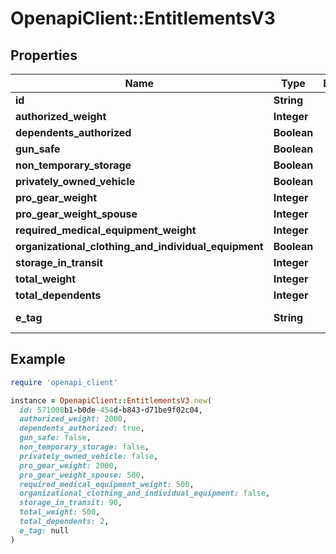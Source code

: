 # OpenapiClient::EntitlementsV3

## Properties

| Name | Type | Description | Notes |
| ---- | ---- | ----------- | ----- |
| **id** | **String** |  | [optional] |
| **authorized_weight** | **Integer** |  | [optional] |
| **dependents_authorized** | **Boolean** |  | [optional] |
| **gun_safe** | **Boolean** |  | [optional] |
| **non_temporary_storage** | **Boolean** |  | [optional] |
| **privately_owned_vehicle** | **Boolean** |  | [optional] |
| **pro_gear_weight** | **Integer** |  | [optional] |
| **pro_gear_weight_spouse** | **Integer** |  | [optional] |
| **required_medical_equipment_weight** | **Integer** |  | [optional] |
| **organizational_clothing_and_individual_equipment** | **Boolean** |  | [optional] |
| **storage_in_transit** | **Integer** |  | [optional] |
| **total_weight** | **Integer** |  | [optional] |
| **total_dependents** | **Integer** |  | [optional] |
| **e_tag** | **String** |  | [optional][readonly] |

## Example

```ruby
require 'openapi_client'

instance = OpenapiClient::EntitlementsV3.new(
  id: 571008b1-b0de-454d-b843-d71be9f02c04,
  authorized_weight: 2000,
  dependents_authorized: true,
  gun_safe: false,
  non_temporary_storage: false,
  privately_owned_vehicle: false,
  pro_gear_weight: 2000,
  pro_gear_weight_spouse: 500,
  required_medical_equipment_weight: 500,
  organizational_clothing_and_individual_equipment: false,
  storage_in_transit: 90,
  total_weight: 500,
  total_dependents: 2,
  e_tag: null
)
```

